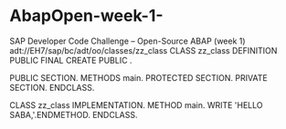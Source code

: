 # AbapOpen-week-1-
SAP Developer Code Challenge – Open-Source ABAP (week 1)
adt://EH7/sap/bc/adt/oo/classes/zz_class
CLASS zz_class DEFINITION
  PUBLIC
  FINAL
  CREATE PUBLIC .

  PUBLIC SECTION.
  METHODS main.
 PROTECTED SECTION.
  PRIVATE SECTION.
ENDCLASS.



CLASS zz_class IMPLEMENTATION.
METHOD main.
WRITE 'HELLO SABA,'.ENDMETHOD.
ENDCLASS.
